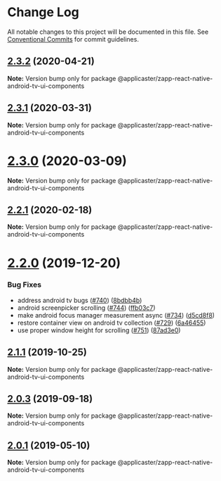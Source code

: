 # Change Log

All notable changes to this project will be documented in this file.
See [Conventional Commits](https://conventionalcommits.org) for commit guidelines.

<a name="2.3.2"></a>
## [2.3.2](https://github.com/applicaster/QuickBrick/compare/v2.3.2-rc.11...v2.3.2) (2020-04-21)




**Note:** Version bump only for package @applicaster/zapp-react-native-android-tv-ui-components

<a name="2.3.1"></a>
## [2.3.1](https://github.com/applicaster/QuickBrick/compare/v2.3.1-rc.11...v2.3.1) (2020-03-31)




**Note:** Version bump only for package @applicaster/zapp-react-native-android-tv-ui-components

<a name="2.3.0"></a>
# [2.3.0](https://github.com/applicaster/QuickBrick/compare/v2.2.2-rc.14...v2.3.0) (2020-03-09)




**Note:** Version bump only for package @applicaster/zapp-react-native-android-tv-ui-components

<a name="2.2.1"></a>
## [2.2.1](https://github.com/applicaster/QuickBrick/compare/v2.2.1-rc.25...v2.2.1) (2020-02-18)




**Note:** Version bump only for package @applicaster/zapp-react-native-android-tv-ui-components

<a name="2.2.0"></a>
# [2.2.0](https://github.com/applicaster/QuickBrick/compare/v2.1.2-rc.7...v2.2.0) (2019-12-20)


### Bug Fixes

* address android tv bugs ([#740](https://github.com/applicaster/QuickBrick/issues/740)) ([8bdbb4b](https://github.com/applicaster/QuickBrick/commit/8bdbb4b))
* android screenpicker scrolling ([#744](https://github.com/applicaster/QuickBrick/issues/744)) ([ffb03c7](https://github.com/applicaster/QuickBrick/commit/ffb03c7))
* make android focus manager measurement async ([#734](https://github.com/applicaster/QuickBrick/issues/734)) ([d5cd8f8](https://github.com/applicaster/QuickBrick/commit/d5cd8f8))
* restore container view on android tv collection ([#729](https://github.com/applicaster/QuickBrick/issues/729)) ([6a46455](https://github.com/applicaster/QuickBrick/commit/6a46455))
* use proper window height for scrolling ([#751](https://github.com/applicaster/QuickBrick/issues/751)) ([87ad3e0](https://github.com/applicaster/QuickBrick/commit/87ad3e0))




<a name="2.1.1"></a>
## [2.1.1](https://github.com/applicaster/QuickBrick/compare/v2.0.5-rc.2...v2.1.1) (2019-10-25)




**Note:** Version bump only for package @applicaster/zapp-react-native-android-tv-ui-components

<a name="2.0.3"></a>
## [2.0.3](https://github.com/applicaster/QuickBrick/compare/v2.0.3-rc.74...v2.0.3) (2019-09-18)




**Note:** Version bump only for package @applicaster/zapp-react-native-android-tv-ui-components

<a name="2.0.1"></a>
## [2.0.1](https://github.com/applicaster/QuickBrick/compare/v2.0.0...v2.0.1) (2019-05-10)




**Note:** Version bump only for package @applicaster/zapp-react-native-android-tv-ui-components
